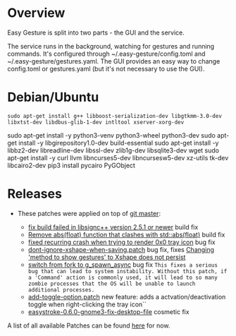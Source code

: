 # Overview

Easy Gesture is split into two parts - the GUI and the service. 

The service runs in the background, watching for gestures and running commands. It's configured through ~/.easy-gesture/config.toml and ~/.easy-gesture/gestures.yaml.
The GUI provides an easy way to change config.toml or gestures.yaml (but it's not necessary to use the GUI).

# Debian/Ubuntu
	
	sudo apt-get install g++ libboost-serialization-dev libgtkmm-3.0-dev libxtst-dev libdbus-glib-1-dev intltool xserver-xorg-dev
   sudo apt-get install -y python3-venv python3-wheel python3-dev
   sudo apt-get install -y libgirepository1.0-dev build-essential
   sudo apt-get install -y libbz2-dev libreadline-dev libssl-dev zlib1g-dev libsqlite3-dev wget
   sudo apt-get install -y  curl llvm libncurses5-dev libncursesw5-dev xz-utils tk-dev libcairo2-dev
   pip3 install pycairo PyGObject

# Releases

- These patches were applied on top of [git master](https://github.com/thjaeger/easystroke/):

   - [fix build failed in libsignc++ version 2.5.1 or newer](https://github.com/thjaeger/easystroke/pull/9/commits/22b28d25bb696e37e73b4bc641439b3db9f564ed) build fix
   - [Remove abs(float) function that clashes with std::abs(float)](https://github.com/thjaeger/easystroke/pull/8/commits/9e2c32390c5c253aade3bb703e51841748d2c37e) build fix
   - [fixed recurring crash when trying to render 0x0 tray icon](https://github.com/thjaeger/easystroke/pull/10/commits/140b9cae66ba874bf0994eea71210baf417a136e) bug fix
   - [dont-ignore-xshape-when-saving.patch](https://aur.archlinux.org/cgit/aur.git/tree/dont-ignore-xshape-when-saving.patch?h=easystroke-git) bug fix, fixes [Changing 'method to show gestures' to Xshape does not persist](https://bugs.launchpad.net/ubuntu/+source/easystroke/+bug/1728746)
   - [switch from fork to g_spawn_async](https://github.com/thjaeger/easystroke/pull/6/commits/0e60f1630fc6267fcaf287afef3f8c5eaafd3dd9) bug fix `This fixes a serious bug that can lead to system instability. Without this patch, if a 'Command' action is commonly used, it will lead to so many zombie processes that the OS will be unable to launch additional processes.`
   - [add-toggle-option.patch](https://aur.archlinux.org/cgit/aur.git/tree/add-toggle-option.patch?h=easystroke-git) new feature: adds a actvation/deactivation toggle when right-clicking the tray icon``
   - [easystroke-0.6.0-gnome3-fix-desktop-file](https://src.fedoraproject.org/cgit/rpms/easystroke.git/commit/?id=4d59e8e1e849a09887c4588c84a1e1e02c350949) cosmetic fix


A list of all available Patches can be found [here](https://github.com/thjaeger/easystroke/pull/10#issuecomment-444132355) for now.
